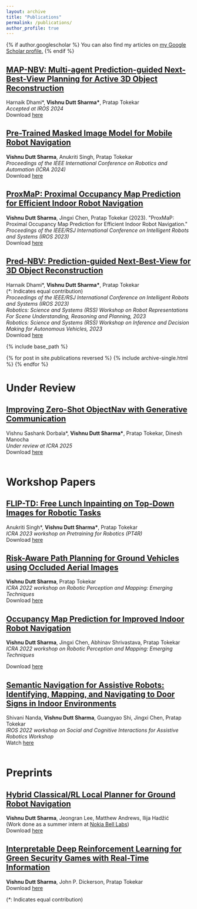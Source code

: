 ```yaml
---
layout: archive
title: "Publications"
permalink: /publications/
author_profile: true
---
```


{% if author.googlescholar %}
  You can also find my articles on <u><a href="{{author.googlescholar}}">my Google Scholar profile</a>.</u>
{% endif %}

## **[MAP-NBV: Multi-agent Prediction-guided Next-Best-View Planning for Active 3D Object Reconstruction](https://raaslab.org/projects/MAPNBV/)**<br/>
Harnaik Dhami*, <b>Vishnu Dutt Sharma*</b>, Pratap Tokekar<br/>
<i>Accepted at IROS 2024</i>
<br/>
Download [here](https://arxiv.org/pdf/2307.04004.pdf)

## **[Pre-Trained Masked Image Model for Mobile Robot Navigation](https://raaslab.org/projects/MIM4Robots/)**<br/>
<b>Vishnu Dutt Sharma</b>, Anukriti Singh, Pratap Tokekar<br/>
<i>Proceedings of the IEEE International Conference on Robotics and Automation (ICRA 2024)</i>
<br/>
Download [here](https://raaslab.org/pubs/sharma2023pretrained.pdf)

## **[ProxMaP: Proximal Occupancy Map Prediction for Efficient Indoor Robot Navigation](https://raaslab.org/projects/ProxMaP/)**<br/>
<b>Vishnu Dutt Sharma</b>, Jingxi Chen, Pratap Tokekar (2023). "ProxMaP: Proximal Occupancy Map Prediction for Efficient Indoor Robot Navigation."<br/>
<i>Proceedings of the IEEE/RSJ International Conference on Intelligent Robots and Systems (IROS 2023)</i>
<br/>
Download [here](https://arxiv.org/pdf/2203.04177.pdf)


## **[Pred-NBV: Prediction-guided Next-Best-View for 3D Object Reconstruction](https://raaslab.org/projects/PredNBV/)**<br/>
Harnaik Dhami*, <b>Vishnu Dutt Sharma*</b>, Pratap Tokekar<br/>
(<i>*</i>: Indicates equal contribution)<br/>
<i>Proceedings of the IEEE/RSJ International Conference on Intelligent Robots and Systems (IROS 2023)</i><br/>
<i>Robotics: Science and Systems (RSS) Workshop on Robot Representations For Scene Understanding, Reasoning and Planning, 2023</i><br/>
<i>Robotics: Science and Systems (RSS) Workshop on Inference and Decision Making for Autonomous Vehicles, 2023</i>
<br/>
Download [here](https://arxiv.org/pdf/2304.11465.pdf)

{% include base_path %}

{% for post in site.publications reversed %}
  {% include archive-single.html %}
{% endfor %}

# Under Review
## **[Improving Zero-Shot ObjectNav with Generative Communication](https://gamma.umd.edu/gencomm/index.html)**<br/>
Vishnu Sashank Dorbala*, <b>Vishnu Dutt Sharma*</b>, Pratap Tokekar, Dinesh Manocha<br/>
<i>Under review at ICRA 2025</i><br/>
Download [here](https://arxiv.org/pdf/2408.01877)<br/><br/>

# Workshop Papers

## **[FLIP-TD: Free Lunch Inpainting on Top-Down Images for Robotic Tasks](https://raaslab.org/projects/FLIP-TD/)**<br/>
Anukriti Singh*, <b>Vishnu Dutt Sharma*</b>, Pratap Tokekar<br/>
<i>ICRA 2023 workshop on Pretraining for Robotics (PT4R)</i>
<br/>
Download [here](https://openreview.net/pdf?id=7c0WHyETaHC)

## **[Risk-Aware Path Planning for Ground Vehicles using Occluded Aerial Images](https://arxiv.org/abs/2104.11709)**<br/>
<b>Vishnu Dutt Sharma</b>, Pratap Tokekar<br/>
<i>ICRA 2022 workshop on Robotic Perception and Mapping: Emerging Techniques</i>
<br/>
Download [here](https://arxiv.org/pdf/2104.11709.pdf)

## **[Occupancy Map Prediction for Improved Indoor Robot Navigation](https://arxiv.org/abs/2203.04177)**<br/>
<b>Vishnu Dutt Sharma</b>, Jingxi Chen, Abhinav Shrivastava, Pratap Tokekar<br/> 
<i>ICRA 2022 workshop on Robotic Perception and Mapping: Emerging Techniques</i>
<br/>

Download [here](https://arxiv.org/pdf/2203.04177.pdf)

## **[Semantic Navigation for Assistive Robots: Identifying, Mapping, and Navigating to Door Signs in Indoor Environments](https://sciar-workshop.github.io/presentations/)**<br/>
Shivani Nanda, <b>Vishnu Dutt Sharma</b>, Guangyao Shi, Jingxi Chen, Pratap Tokekar<br/>
<i>IROS 2022 workshop on Social and Cognitive Interactions for Assistive Robotics Workshop</i><br/>
Watch [here](https://www.youtube.com/watch?v=hRoSkvnDb0Y)<br/><br/>

# Preprints

## **[Hybrid Classical/RL Local Planner for Ground Robot Navigation](https://arxiv.org/abs/2410.03066)**<br/>
<b>Vishnu Dutt Sharma</b>, Jeongran Lee, Matthew Andrews, Ilija Hadžić<br/>
(Work done as a summer intern at [Nokia Bell Labs](https://www.bell-labs.com/))<br/>
Download [here](https://arxiv.org/pdf/2410.03066)
<br/>

## **[Interpretable Deep Reinforcement Learning for Green Security Games with Real-Time Information](https://arxiv.org/abs/2211.04987)**
<b>Vishnu Dutt Sharma</b>, John P. Dickerson, Pratap Tokekar
<br/>
Download [here](https://arxiv.org/pdf/2211.04987.pdf)


(<i>*</i>: Indicates equal contribution)<br/>
